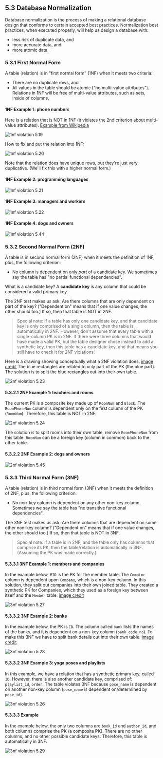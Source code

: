 ## 5.3 Database Normalization
Database normalization is the process of making a relational database design that conforms to certain accepted best practices. Normalization best practices, when executed properly, will help us design a database with:
* less risk of duplicate data, and 
* more accurate data, and
* more atomic data.

### 5.3.1 First Normal Form
A table (relation) is in "first normal form" (1NF) when it meets two criteria: 
* There are no duplicate rows, and
* All values in the table should be atomic ("no multi-value attributes"). Relations in 1NF will be free of multi-value attributes, such as sets, inside of columns.

#### 1NF Example 1: phone numbers
Here is a relation that is NOT in 1NF (it violates the 2nd criterion about multi-value attributes). [Example from Wikipedia](https://en.wikipedia.org/wiki/First_normal_form)

![1nf violation 5.19](https://github.com/megansquire/CSC301Spr2019/blob/master/images/5.19.png)

How to fix and put the relation into 1NF:

![1nf violation 5.20](https://github.com/megansquire/CSC301Spr2019/blob/master/images/5.20.png)

Note that the relation does have unique rows, but they're just very duplicative. (We'll fix this with a higher normal form.)

#### 1NF Example 2: programming languages

![1nf violation 5.21](https://github.com/megansquire/CSC301Spr2019/blob/master/images/5.21.png)

#### 1NF Example 3: managers and workers

![1nf violation 5.22](https://github.com/megansquire/CSC301Spr2019/blob/master/images/5.22.png)

#### 1NF Example 4: dogs and owners

![1nf violation 5.44](https://github.com/megansquire/CSC301Spr2019/blob/master/images/5.44.png)

### 5.3.2 Second Normal Form (2NF)
A table is in second normal form (2NF) when it meets the definition of 1NF, plus, the following criterion:
* No column is dependent on only *part* of a candidate key. We sometimes say the table has "no partial functional dependencies".

What is a candidate key? A **candidate key** is any column that could be considered a valid primary key. 

The 2NF test makes us ask: Are there columns that are only dependent on part of the key? ("Dependent on" means that if one value changes, the other should too.) If so, then that table is NOT in 2NF.

> Special note: if a table has only one candidate key, and that candidate key is only comprised of a single column, then the table is automatically in 2NF. However, don't assume that every table with a single-column PK is in 2NF. If there were three columns that would have made a valid PK, but the table designer chose instead to add a synthetic key, then this table has a candidate key, and that means you still have to check it for 2NF violations!

Here is a drawing showing conceptually what a 2NF violation does. [image credit](http://www.virtualmv.com/wiki/index.php?title=DBMS:Normalisation) The blue rectangles are related to only part of the PK (the blue part). The solution is to split the blue rectangles out into their own table.

![2nf violation 5.23](https://github.com/megansquire/CSC301Spr2019/blob/master/images/5.23.png)

#### 5.3.2.1 2NF Example 1: teachers and rooms
The current PK is a composite key made up of `RoomNum` and `Block`. The `RoomPhoneNum` column is dependent only on the first column of the PK (`RoomNum`). Therefore, this table is NOT in 2NF.

![2nf violation 5.24](https://github.com/megansquire/CSC301Spr2019/blob/master/images/5.24.png)

The solution is to split rooms into their own table, remove `RoomPhoneNum` from this table. `RoomNum` can be a foreign key (column in common) back to the other table.

#### 5.3.2.2 2NF Example 2: dogs and owners

![2nf violation 5.45](https://github.com/megansquire/CSC301Spr2019/blob/master/images/5.45.png)

### 5.3.3 Third Normal Form (3NF)
A table (relation) is in third normal form (3NF) when it meets the definition of 2NF, plus, the following criterion:
* No non-key column is dependent on any other non-key column. Sometimes we say the table has "no transitive functional dependencies".

The 3NF test makes us ask: Are there columns that are dependent on some other non-key column? ("Dependent on" means that if one value changes, the other should too.) If so, then that table is NOT in 3NF.

> Special note: if a table is in 2NF, and the table only has columns that comprise its PK, then the table/relation is automatically in 3NF. (Assuming the PK was made correctly.)

#### 5.3.3.1 3NF Example 1: members and companies
In the example below, `MID` is the PK for the member table. The `CompLoc` column is dependent upon `Company`, which is a non-key column. In this solution, they split out companies into their own joined table. They created a synthetic PK for Companies, which they used as a foreign key between itself and the `Member` table. [image credit](https://sakil2011.wordpress.com/2011/04/27/rules-of-data-normalization/)

![3nf violation 5.27](https://github.com/megansquire/CSC301Spr2019/blob/master/images/5.27.png)

#### 5.3.3.2 3NF Example 2: banks
In the example below, the PK is `ID`. The column called `bank` lists the names of the banks, and it is dependent on a non-key column (`bank_code_no`). To make this 3NF we have to split bank details out into their own table. [image credit](http://www.gitta.info/LogicModelin/en/html/DataConsiten_Norm3NF.html)

![3nf violation 5.28](https://github.com/megansquire/CSC301Spr2019/blob/master/images/5.28.png)

#### 5.3.3.2 3NF Example 3: yoga poses and playlists
In this example, we have a relation that has a synthetic primary key, called `ID`. However, there is also another candidate key, comprised of: `playlist_id`, `order`. The table violates 3NF because `pose_name` is dependent on another non-key column (`pose_name` is dependent on/determined by `pose_id`).

![3nf violation 5.26](https://github.com/megansquire/CSC301Spr2019/blob/master/images/5.26.png)

#### 5.3.3.3 Example
In the example below, the only two columns are `book_id` and `author_id`, and both columns comprise the PK (a composite PK). There are no other columns, and no other possible candidate keys. Therefore, this table is automatically in 3NF.

![3nf violation 5.29](https://github.com/megansquire/CSC301Spr2019/blob/master/images/5.29.png)
